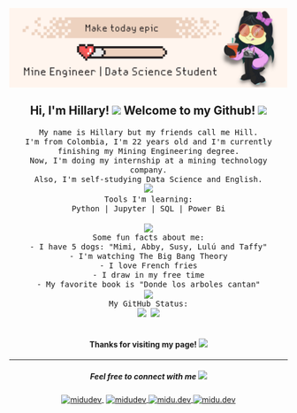 <p align="center" width="300">
   <img align="center" width="1000" src="https://github.com/abloominghill/abloominghill/blob/47eacc6f04a78c34b88527bc13a2a5b0100fa55a/imagen_2.svg" />
   <h2 align="center"> Hi, I'm Hillary! <img src="https://media.giphy.com/media/daU84afaTNkHoozNI4/giphy.gif" width="50"> Welcome to my Github!  <img src="https://media.giphy.com/media/Ts04d5yw9jJI4qBUFE/giphy.gif" width="30"> </h2>
</p>

<p align="center">
   <samp>
   My name is Hillary but my friends call me Hill. <br /> I'm from Colombia, I'm 22 years old and I'm currently finishing my Mining Engineering degree. <br /> Now, I'm doing my internship at a mining technology company.<br /> Also, I'm self-studying Data Science and English. <br />
    <img src="https://media4.giphy.com/media/1wptBhqkNgW3RwKz8g/giphy.gif?cid=790b76112eb5ec6ad7bcc5a383d48f468952f76d52283558&rid=giphy.gif&ct=s" width="60">
  <br> 
  Tools I'm learning:<br>
  Python | Jupyter |  SQL | Power Bi<br><br>
   <img align="center" width="60" src="https://media1.giphy.com/media/TJ9cPR4x4ANqsZqogT/giphy.gif?cid=790b76113cf44b20dcc0a659620891ef4d622edf5f8b6a38&rid=giphy.gif&ct=s"/><br> 
Some fun facts about me:<br>
      - I have 5 dogs: "Mimi, Abby, Susy, Lulú and Taffy"<br>
      - I'm watching The Big Bang Theory<br>
      - I love French fries<br>
      - I draw in my free time<br>
      - My favorite book is "Donde los arboles cantan"<br>
     <img align="center" width="60" src="https://media3.giphy.com/media/ALMAOMdzibUWZtfdX7/200w.webp?cid=ecf05e4705rttzyh32ia75q7zsglq46q8j8ogojhs96w5hmr&rid=200w.webp&ct=s"/><br>
 My GitHub Status:<br>
 <img width="400" src="https://github-readme-stats.vercel.app/api?username=abloominghill&show_icons=true&title_color=262B37&icon_color=FF5757&text_color=262B37">
 <img width="335" src = "https://github-readme-stats.vercel.app/api/top-langs/?username=abloominghill&show_icons=true&layout=compact&title_color=262B37&icon_color=FF5757&text_color=262B37"><br><br>     
  <samp>
</p>
      

<h4 align="center"> Thanks for visiting my page! <img src="https://media2.giphy.com/media/0ZPqy0v1dIzHRNUQpR/giphy.gif?cid=ecf05e479d0tqv4d5z4511mj1awq3m8lon24dtmrs60o50ai&rid=giphy.gif&ct=s" width="70"></h4>
      
---
      
<h5 align="center">Feel free to connect with me <img src="https://media.giphy.com/media/Yq2i0ppH5InKExkg4N/giphy.gif" width="50"></h5>
<p align="center">
   <a href="https://www.linkedin.com/in/hillarymd/" target="blank" style='margin-right:4px'><img align="center" src="https://cdn-icons-png.flaticon.com/512/145/145807.png" alt="midudev" height="28px" width="28px" />   </a>
      <a href="https://twitter.com/abloominghill_" target="blank">
    <img align="center" src="https://cdn-icons-png.flaticon.com/512/179/179342.png" alt="midudev" height="28px" width="28px" />
  </a>
   <a href="https://www.hackerrank.com/abloominghill" target="blank"> <img align="center" src="https://upload.wikimedia.org/wikipedia/commons/thumb/6/65/HackerRank_logo.png/768px-HackerRank_logo.png" alt="midu.dev" height="28px" width="28px" />
  </a> 
    <a href="https://www.sololearn.com/profile/24317673" target="blank"> <img align="center" src="https://iconape.com/wp-content/png_logo_vector/sololearn.png" alt="midu.dev" height="28px" width="28px" />
  </a>
   
</p>

